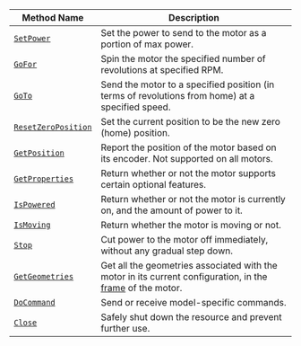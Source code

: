 <!-- prettier-ignore -->
Method Name | Description
----------- | -----------
[`SetPower`](/machine/components/motor/#setpower) | Set the power to send to the motor as a portion of max power.
[`GoFor`](/machine/components/motor/#gofor) | Spin the motor the specified number of revolutions at specified RPM.
[`GoTo`](/machine/components/motor/#goto) | Send the motor to a specified position (in terms of revolutions from home) at a specified speed.
[`ResetZeroPosition`](/machine/components/motor/#resetzeroposition) | Set the current position to be the new zero (home) position.
[`GetPosition`](/machine/components/motor/#getposition) | Report the position of the motor based on its encoder. Not supported on all motors.
[`GetProperties`](/machine/components/motor/#getproperties) | Return whether or not the motor supports certain optional features.
[`IsPowered`](/machine/components/motor/#ispowered) | Return whether or not the motor is currently on, and the amount of power to it.
[`IsMoving`](/machine/components/motor/#ismoving) | Return whether the motor is moving or not.
[`Stop`](/machine/components/motor/#stop) | Cut power to the motor off immediately, without any gradual step down.
[`GetGeometries`](/machine/components/motor/#getgeometries) | Get all the geometries associated with the motor in its current configuration, in the [frame](/machine/services/frame-system/) of the motor.
[`DoCommand`](/machine/components/motor/#docommand) | Send or receive model-specific commands.
[`Close`](/machine/components/motor/#close) | Safely shut down the resource and prevent further use.
